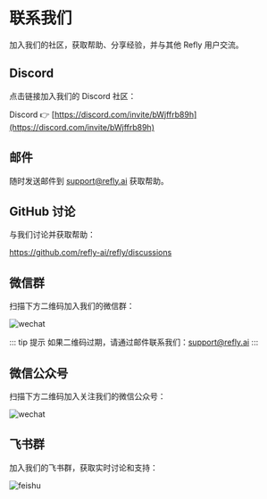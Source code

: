 # 联系我们

加入我们的社区，获取帮助、分享经验，并与其他 Refly 用户交流。

## Discord

点击链接加入我们的 Discord 社区：

Discord 👉 [https://discord.com/invite/bWjffrb89h](https://discord.com/invite/bWjffrb89h)

## 邮件

随时发送邮件到 support@refly.ai 获取帮助。

## GitHub 讨论

与我们讨论并获取帮助：

https://github.com/refly-ai/refly/discussions

## 微信群

扫描下方二维码加入我们的微信群：

![wechat](/images/wechat-qrcode.webp)

::: tip 提示
如果二维码过期，请通过邮件联系我们：support@refly.ai
:::

## 微信公众号

扫描下方二维码加入关注我们的微信公众号：

![wechat](/images/wechat-group-qrcode.webp)

## 飞书群

加入我们的飞书群，获取实时讨论和支持：

![feishu](/images/lark-qrcode.webp)
